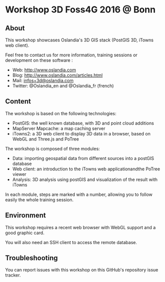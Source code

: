 # Workshop 3D Foss4G 2016 @ Bonn

## About

This workshop showcases Oslandia's 3D GIS stack (PostGIS 3D, iTowns web client).

Feel free to contact us for more information, training sessions or development on these software :

* Web: http://www.oslandia.com
* Blog: http://www.oslandia.com/articles.html
* Mail: infos+3d@oslandia.com
* Twitter: @Oslandia_en and @Oslandia_fr (french)

## Content

The workshop is based on the following technologies:

* PostGIS: the well known database, with 3D and point cloud additions
* MapServer Mapcache: a map caching server
* iTowns2: a 3D web client to display 3D data in a browser, based on WebGL and Three.js and PoTree

The workshop is composed of three modules:

* Data: importing geospatial data from different sources into a postGIS database
* Web client: an introduction to the iTowns web applicationandthe PoTree viewer
* Analysis: 3D analysis using postGIS and visualization of the result with iTowns

In each module, steps are marked with a number, allowing you to follow easily the whole training session.

## Environment

This workshop requires a recent web browser with WebGL support and a good graphic card.

You will also need an SSH client to access the remote database.

## Troubleshooting

You can report issues with this workshop on this GitHub's repository issue tracker.

